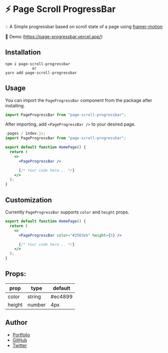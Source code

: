 # ⚡ Page Scroll ProgressBar

💡 A Simple progressbar based on scroll state of a page using [framer-motion](https://www.framer.com/motion/)

👀 Demo (https://page-progressbar.vercel.app/)

## Installation

```
npm i page-scroll-progressbar
            or
yarn add page-scroll-progressbar
```

## Usage

You can import the `PageProgressBar` component from the package after installing.

```jsx
import PageProgressBar from "page-scroll-progressbar";
```

After importing, add `<PageProgressBar />` to your desired page.

```jsx
-pages / index.js;
import PageProgressBar from "page-scroll-progressbar";

export default function HomePage() {
  return (
    <>
      <PageProgressBar />

      {/* Your code here... */}
    </>
  );
}
```

## Customization

Currently `PageProgressBar` supports `color` and `height` props.

```jsx
export default function HomePage() {
  return (
    <>
      <PageProgressBar color="#2563eb" height={5} />

      {/* Your code here... */}
    </>
  );
}
```

## Props:

| prop   | type   | default |
|--------|--------|---------|
| color  | string | #ec4899 |
| height | number |   4px   |

## Author

- [Portfolio](https://anurag.tech)
- [GitHub](https://github.com/kr-anurag)
- [Twitter](https://twitter.com/imanuraglol)